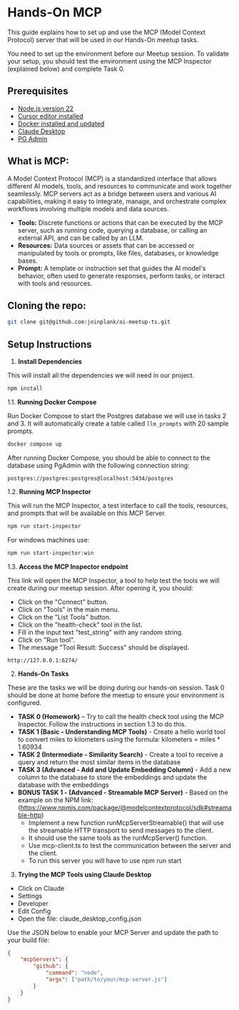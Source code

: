 # Hands-On MCP

This guide explains how to set up and use the MCP (Model Context Protocol) server that will be used in our Hands-On meetup tasks.

You need to set up the environment before our Meetup session. To validate your setup, you should test the environment using the MCP Inspector (explained below) and complete Task 0.


## Prerequisites

- [Node.js version 22](https://nodejs.org/en/download)
- [Cursor editor installed](https://www.cursor.com/downloads)
- [Docker installed and updated](https://docs.docker.com/desktop/setup/install/windows-install/)
- [Claude Desktop](https://claude.ai/download)
- [PG Admin](https://www.pgadmin.org/download/)

## What is MCP:

A Model Context Protocol (MCP) is a standardized interface that allows different AI models, tools, and resources to communicate and work together seamlessly. MCP servers act as a bridge between users and various AI capabilities, making it easy to integrate, manage, and orchestrate complex workflows involving multiple models and data sources.

- **Tools:** Discrete functions or actions that can be executed by the MCP server, such as running code, querying a database, or calling an external API, and can be called by an LLM.
- **Resources:** Data sources or assets that can be accessed or manipulated by tools or prompts, like files, databases, or knowledge bases.
- **Prompt:** A template or instruction set that guides the AI model's behavior, often used to generate responses, perform tasks, or interact with tools and resources.


## Cloning the repo:

```bash 
git clone git@github.com:joinplank/ai-meetup-ts.git
```

## Setup Instructions

1. **Install Dependencies**

This will install all the dependencies we will need in our project.

```bash
npm install 
```


1.1. **Running Docker Compose**

Run Docker Compose to start the Postgres database we will use in tasks 2 and 3.
It will automatically create a table called `llm_prompts` with 20 sample prompts.

```bash
docker compose up
```

After running Docker Compose, you should be able to connect to the database using PgAdmin with the following connection string:

```
postgres://postgres:postgres@localhost:5434/postgres
```

1.2. **Running MCP Inspector**

This will run the MCP Inspector, a test interface to call the tools, resources, and prompts that will be available on this MCP Server.

```bash
npm run start-inspector
```

For windows machines use:

```bash
npm run start-inspector:win
```


1.3. **Access the MCP Inspector endpoint**

This link will open the MCP Inspector, a tool to help test the tools we will create during our meetup session. After opening it, you should:

- Click on the "Connect" button.
- Click on "Tools" in the main menu.
- Click on the "List Tools" button.
- Click on the "health-check" tool in the list.
- Fill in the input text "test_string" with any random string.
- Click on "Run tool".
- The message "Tool Result: Success" should be displayed.

```
http://127.0.0.1:6274/
```

2. **Hands-On Tasks**

These are the tasks we will be doing during our hands-on session. Task 0 should be done at home before the meetup to ensure your environment is configured.

- **TASK 0 (Homework)** – Try to call the health check tool using the MCP Inspector. Follow the instructions in section 1.3 to do this.
- **TASK 1 (Basic - Understanding MCP Tools)** - Create a hello world tool to convert miles to kilometers using the formula: kilometers = miles * 1.60934
- **TASK 2 (Intermediate - Similarity Search)** - Create a tool to receive a query and return the most similar items in the database
- **TASK 3 (Advanced - Add and Update Embedding Column)** - Add a new column to the database to store the embeddings and update the database with the embeddings
- **BONUS TASK 1 - (Advanced - Streamable MCP Server)**  - Based on the example on the NPM link: (https://www.npmjs.com/package/@modelcontextprotocol/sdk#streamable-http)
    * Implement a new function runMcpServerStreamable() that will use the streamable HTTP transport to send messages to the client.
    * It should use the same tools as the runMcpServer() function.
    * Use mcp-client.ts to test the communication between the server and the client.
    * To run this server you will have to use npm run start

3. **Trying the MCP Tools using Claude Desktop**

- Click on Claude 
- Settings 
- Developer 
- Edit Config 
- Open the file: claude_desktop_config.json

Use the JSON below to enable your MCP Server and update the path to your build file:

```json
{
    "mcpServers": {
        "github": {
            "command": "node",
            "args": ["path/to/your/mcp-server.js"]
        }
    }
}
```

